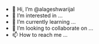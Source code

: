 - 👋 Hi, I’m @alageshwarijal
- 👀 I’m interested in ...
- 🌱 I’m currently learning ...
- 💞️ I’m looking to collaborate on ...
- 📫 How to reach me ...

<!---
alageshwarijal/alageshwarijal is a ✨ special ✨ repository because its `README.md` (this file) appears on your GitHub profile.
You can click the Preview link to take a look at your changes.
--->
